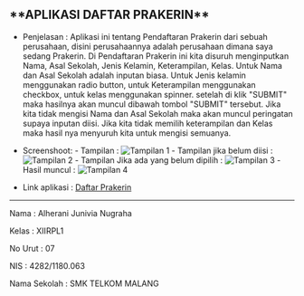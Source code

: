  <h2>**APLIKASI DAFTAR PRAKERIN**</h2>
 
- Penjelasan :
Aplikasi ini tentang Pendaftaran Prakerin dari sebuah perusahaan, disini perusahaannya adalah perusahaan dimana saya sedang Prakerin. Di Pendaftaran Prakerin ini
kita disuruh menginputkan Nama, Asal Sekolah, Jenis Kelamin, Keterampilan, Kelas. Untuk Nama dan Asal Sekolah adalah inputan biasa. Untuk Jenis kelamin menggunakan 
radio button, untuk Keterampilan menggunakan checkbox, untuk kelas menggunakan spinner. setelah di klik "SUBMIT" maka hasilnya akan muncul dibawah tombol "SUBMIT" tersebut.
Jika kita tidak mengisi Nama dan Asal Sekolah maka akan muncul peringatan supaya inputan diisi. Jika kita tidak memilih keterampilan dan Kelas maka hasil nya menyuruh kita untuk mengisi semuanya.

- Screenshoot:
      - Tampilan : ![Tampilan 1](https://docs.google.com/uc?id=0ByBJzbmrN9ZvZ3MwSk1FQmdIOU0)
      - Tampilan jika belum diisi : ![Tampilan 2](https://docs.google.com/uc?id=0ByBJzbmrN9ZvWmxueGtRSFVadkk)
      - Tampilan Jika ada yang belum dipilih : ![Tampilan 3](https://docs.google.com/uc?id=0ByBJzbmrN9ZvckI5WHNPVi1OaXc)
      - Hasil muncul : ![Tampilan 4](https://docs.google.com/uc?id=0ByBJzbmrN9ZvTGRJUDhDcnlJcVE)

- Link aplikasi : 
[Daftar Prakerin](https://drive.google.com/open?id=0ByBJzbmrN9ZvVGthaEFhWm14UHc)
______________________________________________________________________________________________________________________________________
  Nama : Alherani Junivia Nugraha
 
  Kelas : XIIRPL1
 
  No Urut : 07
 
  NIS : 4282/1180.063
 
  Nama Sekolah : SMK TELKOM MALANG
